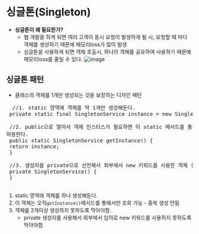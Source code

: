 # 싱글톤(Singleton)
- __싱글톤이 왜 필요한가?__
  - 웹 개발을 하게 되면 여러 고객이 동시 요청이 발생하게 될 시, 요청할 때 마다 객체를 생성하기 때문에 메모리loss가 많이 발생
  - 싱글톤을 사용하게 되면 객체 호출시, 하나의 객체를 공유하여 사용하기 때문에 메모리loss를 줄일 수 있다.
![image](https://user-images.githubusercontent.com/59104703/164681886-12426ed2-9b5f-4fd0-8d97-52531c90d1d0.png)

## 싱글톤 패턴
- 클래스의 객체를 1개만 생성되는 것을 보장하는 디자인 패턴

 <pre>
  //1. static 영역에 객체를 딱 1개만 생성해둔다.
 private static final SingletonService instance = new SingletonService();
 
 //2. public으로 열어서 객체 인스터스가 필요하면 이 static 메서드를 통해서만 조회하도록
허용한다.
 public static SingletonService getInstance() {
 return instance;
 }
 
 //3. 생성자를 private으로 선언해서 외부에서 new 키워드를 사용한 객체 생성을 못하게 막는다.
 private SingletonService() {
 }
 </pre>
 1. static 영역에 객체를 하나 생성해둔다.
 2. 이 객체는 오직```getInstance()```메서드를 통해서만 조회 가능 - 중복 생성 안됨
 3. 객체를 2개이상 생성하지 못하도록 막아야함.
    - private 생성자를 사용해서 외부에서 임의로 new 키워드를 사용하지 못하도록 막아야함.
